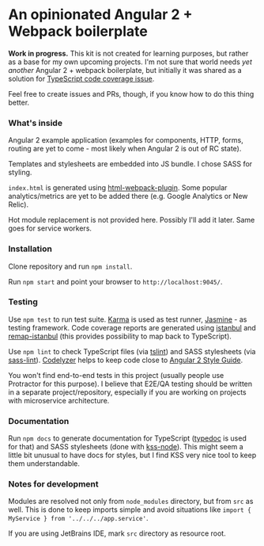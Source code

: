 # An opinionated Angular 2 + Webpack boilerplate

**Work in progress.** This kit is not created for learning purposes, but rather as a base for my own upcoming projects. I'm not sure that world needs _yet another_ Angular 2 + webpack boilerplate, but initially it was shared as a solution for [TypeScript code coverage issue](https://github.com/AngularClass/angular2-webpack-starter/issues/178).

Feel free to create issues and PRs, though, if you know how to do this thing better.  

### What's inside

Angular 2 example application (examples for components, HTTP, forms, routing are yet to come - most likely when Angular 2 is out of RC state).

Templates and stylesheets are embedded into JS bundle. I chose SASS for styling.

`index.html` is generated using [html-webpack-plugin](https://github.com/ampedandwired/html-webpack-plugin). Some popular analytics/metrics are yet to be added there (e.g. Google Analytics or New Relic).

Hot module replacement is not provided here. Possibly I'll add it later. Same goes for service workers.

### Installation

Clone repository and run `npm install`.

Run `npm start` and point your browser to `http://localhost:9045/`.

### Testing

Use `npm test` to run test suite. [Karma](https://github.com/karma-runner/karma) is used as test runner, [Jasmine](https://github.com/jasmine/jasmine) - as testing framework. Code coverage reports are generated using [istanbul](https://github.com/gotwarlost/istanbul) and [remap-istanbul](https://github.com/SitePen/remap-istanbul) (this provides possibility to map back to TypeScript).

Use `npm lint` to check TypeScript files (via [tslint](https://github.com/palantir/tslint)) and SASS stylesheets (via [sass-lint](https://github.com/sasstools/sass-lint)). [Codelyzer](https://github.com/mgechev/codelyzer) helps to keep code close to [Angular 2 Style Guide](https://angular.io/styleguide).

You won't find end-to-end tests in this project (usually people use Protractor for this purpose). I believe that E2E/QA testing should be written in a separate project/repository, especially if you are working on projects with microservice architecture.

### Documentation

Run `npm docs` to generate documentation for TypeScript ([typedoc](https://github.com/TypeStrong/typedoc) is used for that) and SASS stylesheets (done with [kss-node](https://github.com/kss-node/kss-node)). This might seem a little bit unusual to have docs for styles, but I find KSS very nice tool to keep them understandable.

### Notes for development

Modules are resolved not only from `node_modules` directory, but from `src` as well. This is done to keep imports simple and avoid situations like `import { MyService } from '../../../app.service'`.

If you are using JetBrains IDE, mark `src` directory as resource root.

